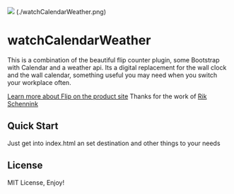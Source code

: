 ![](./flip.gif)
(./watchCalendarWeather.png)

# watchCalendarWeather

This is a combination of the beautiful flip counter plugin, some Bootstrap with Calendar and a weather api.
Its a digital replacement for the wall clock and the wall calendar, something useful you may need when you
switch your workplace often.

[Learn more about Flip on the product site](https://pqina.nl/flip/)
Thanks for the work of [Rik Schennink](https://twitter.com/rikschennink/)


## Quick Start

Just get into index.html an set destination and other things to your needs

## License

MIT License, Enjoy!
